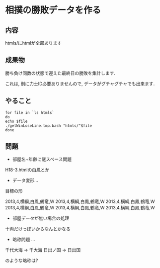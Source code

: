 相撲の勝敗データを作る
===



## 内容

htmls/にhtmlが全部あります


## 成果物

勝ち負け同数の状態で迎えた最終日の勝敗を集計します. 

これは, 別に力士ID必要ありませんので, データがグチャグチャでも出来ます. 

## やること

```{sh}
for file in `ls htmls`
do
echo $file
./getWinLoseLine.tmp.bash "htmls/"$file
done
```
## 問題


- 部屋名+年齢に謎スペース問題

H18-3.htmlの白鳳とか

- データ変形... 


目標の形

2013,4,横綱,白鳳,鶴竜,W
2013,4,横綱,白鳳,鶴竜,W
2013,4,横綱,白鳳,鶴竜,W
2013,4,横綱,白鳳,鶴竜,W
2013,4,横綱,白鳳,鶴竜,W
2013,4,横綱,白鳳,鶴竜,W

- 部屋データが無い場合の処理

十両だけっぽいからなんとかなる





- 略称問題 ... 

千代大海 -> 千大海 
日出ノ国 -> 日出国

のような略称は? 

